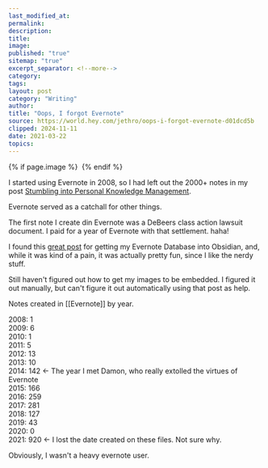 ```yaml
---
last_modified_at: 
permalink: 
description: 
title: 
image: 
published: "true"
sitemap: "true"
excerpt_separator: <!--more-->
category: 
tags: 
layout: post
category: "Writing"
author: 
title: "Oops, I forgot Evernote"
source: https://world.hey.com/jethro/oops-i-forgot-evernote-d01dcd5b
clipped: 2024-11-11
date: 2021-03-22
topics: 
---
```



{% if page.image %} <img src="{{ page.image }}" alt=""> {% endif %}


I started using Evernote in 2008, so I had left out the 2000+ notes in my post [Stumbling into Personal Knowledge Management](https://jethro.site/clippings/2021/03/19/stumbling-into-pkm/).

Evernote served as a catchall for other things.

The first note I create din Evernote was a DeBeers class action lawsuit document. I paid for a year of Evernote with that settlement. haha!

I found this [great post](http://www.markwk.com/migrate-evernote-plaintext.html) for getting my Evernote Database into Obsidian, and, while it was kind of a pain, it was actually pretty fun, since I like the nerdy stuff. 

Still haven't figured out how to get my images to be embedded. I figured it out manually, but can't figure it out automatically using that post as help. 

Notes created in \[\[Evernote\]\] by year. 

2008: 1  
2009: 6  
2010: 1  
2011: 5  
2012: 13  
2013: 10  
2014: 142 <- The year I met Damon, who really extolled the virtues of Evernote  
2015: 166  
2016: 259  
2017: 281  
2018: 127  
2019: 43  
2020: 0  
2021: 920 <- I lost the date created on these files. Not sure why. 

Obviously, I wasn't a heavy evernote user.